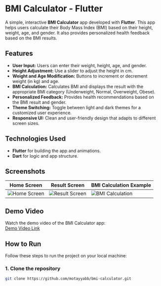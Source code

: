 # BMI Calculator - Flutter

A simple, interactive **BMI Calculator** app developed with **Flutter**. This app helps users calculate their Body Mass Index (BMI) based on their height, weight, age, and gender. It also provides personalized health feedback based on the BMI results.

## Features

- **User Input:** Users can enter their weight, height, age, and gender.
- **Height Adjustment:** Use a slider to adjust the height in cm.
- **Weight and Age Modification:** Buttons to increment or decrement weight (in kg) and age.
- **BMI Calculation:** Calculates BMI and displays the result with the appropriate BMI category (Underweight, Normal, Overweight, Obese).
- **Personalized Feedback:** Provides health recommendations based on the BMI result and gender.
- **Theme Switching:** Toggle between light and dark themes for a customized user experience.
- **Responsive UI:** Clean and user-friendly design that adapts to different screen sizes.

## Technologies Used

- **Flutter** for building the app and animations.
- **Dart** for logic and app structure.

## Screenshots

| Home Screen | Result Screen | BMI Calculation Example |
|-------------|---------------|-------------------------|
| ![Home Screen](https://github.com/your-username/bmi-calculator/assets/home-screen.png) | ![Result Screen](https://github.com/your-username/bmi-calculator/assets/result-screen.png) | ![BMI Calculation](https://github.com/your-username/bmi-calculator/assets/bmi-example.png) |

## Demo Video

Watch the demo video of the BMI Calculator app:  
[Demo Video Link](https://github.com/your-username/bmi-calculator-demo.mp4)

## How to Run

Follow these steps to run the project on your local machine:

### 1. Clone the repository
```bash
git clone https://github.com/motayyabb/bmi-calculator.git
